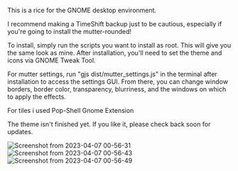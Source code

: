 This is a rice for the GNOME desktop environment.

I recommend making a TimeShift backup just to be cautious, especially if you're going to install the mutter-rounded!

To install, simply run the scripts you want to install as root. This will give you the same look as mine. After installation, you'll need to set the theme and icons via GNOME Tweak Tool.

For mutter settings, run "gjs dist/mutter_settings.js" in the terminal after installation to access the settings GUI. From there, you can change window borders, border color, transparency, blurriness, and the windows on which to apply the effects.

For tiles i used Pop-Shell Gnome Extension

The theme isn't finished yet. If you like it, please check back soon for updates.




![Screenshot from 2023-04-07 00-56-31](https://user-images.githubusercontent.com/29405747/230538083-2abc0707-124f-479e-8b91-84e64f1093f9.png)
![Screenshot from 2023-04-07 00-56-43](https://user-images.githubusercontent.com/29405747/230538085-00da2943-7516-4518-ad15-88c82b17e27b.png)
![Screenshot from 2023-04-07 00-56-49](https://user-images.githubusercontent.com/29405747/230538089-8b6c411e-4506-4f8c-8b00-4e2d30d282b5.png)
